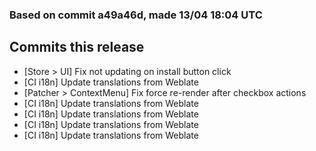 ### Based on commit a49a46d, made 13/04 18:04 UTC
## Commits this release
  - [Store > UI] Fix not updating on install button click
  - [CI i18n] Update translations from Weblate
  - [Patcher > ContextMenu] Fix force re-render after checkbox actions
  - [CI i18n] Update translations from Weblate
  - [CI i18n] Update translations from Weblate
  - [CI i18n] Update translations from Weblate
  - [CI i18n] Update translations from Weblate